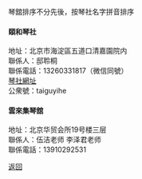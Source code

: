 琴舘排序不分先後，按琴社名字拼音排序

#### 頤和琴社
地址：北京市海淀區五道口清嘉園院内  
聯係人：邸聆桐  
聯係電話：13260331817（微信同號）  
[琴社網址](http://www.yiheqinshe.com)  
公衆號：taiguyihe


#### 雲來集琴舘
地址：北京华贸会所19号楼三层  
聯係人：伍洁老师 李泽君老师  
聯係電話：13910292531



[返回](China.md)
